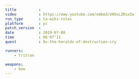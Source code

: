 ```yaml
---
title          :
video          : https://www.youtube.com/embed/VH5xLZRieZw
run_type       : ta-wiki-rules
platform       : pc
patch_version  : 
date           : 2019-07-08
time           : 06'07"11
quest          : 9★-the-heralds-of-destruction-cry

runners:
    - tritran

weapons:
    - bow
---
```

